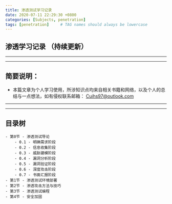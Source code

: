 ```yaml
---
title: 渗透测试学习记录
date: 2020-07-11 22:29:30 +0800
categories: [Subjects, penetration]
tags: [penetration]     # TAG names should always be lowercase 
---
```




## **渗透学习记录 （持续更新）**


---
---


## 简要说明：
- 本篇文章为个人学习使用，所涉知识点均来自相关书籍和网络，以及个人的总结与一点想法，如有侵权联系邮箱： Cuihs97@outlook.com


--- 
---   


##  目录树
    - 第0节 - 渗透测试导论
        - 0.1 - 明确需求阶段
        - 0.2 - 信息收集阶段
        - 0.3 - 威胁建模阶段
        - 0.4 - 漏洞分析阶段
        - 0.5 - 漏洞验证阶段
        - 0.6 - 深度攻击阶段
        - 0.7 - 书面汇报阶段
    - 第1节 - 渗透测试环境部署
    - 第2节 - 渗透攻击方法与技巧
    - 第3节 - 渗透测试编程
    - 第4节 - 安全加固